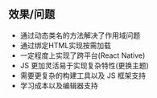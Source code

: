 ##  效果/问题

- 通过动态类名的方法解决了作用域问题
- 通过绑定HTML实现按需加载
- 一定程度上实现了跨平台(React Native)
- JS 更加灵活易于实现复杂特性(更换主题)
- 需要更复杂的构建工具以及 JS 框架支持
- 学习成本以及编辑器支持
